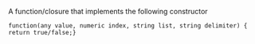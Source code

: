 A function/closure that implements the following constructor

`function(any value, numeric index, string list, string delimiter) { return true/false;}`